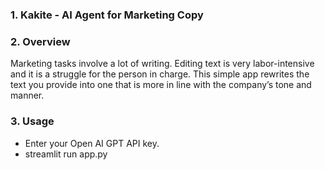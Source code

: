 ### 1. Kakite - AI Agent for Marketing Copy
### 2. Overview
Marketing tasks involve a lot of writing. Editing text is very labor-intensive and it is a struggle for the person in charge. This simple app rewrites the text you provide into one that is more in line with the company’s tone and manner.
### 3. Usage
- Enter your Open AI GPT API key.
- streamlit run app.py
